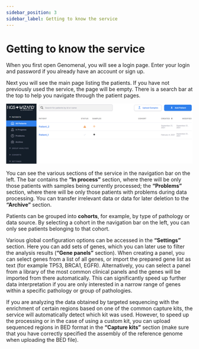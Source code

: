 ```yaml
---
sidebar_position: 3
sidebar_label: Getting to know the service
---
```


# Getting to know the service

When you first open Genomenal, you will see a login page. Enter your login and password if you already have an account or sign up.

Next you will see the main page listing the patients. If you have not previously used the service, the page will be empty. There is a search bar at the top to help you navigate through the patient pages.

<p align="center">
<img src="img/eng/1-all-patients-page.png" width="1000"/>
</p>

You can see the various sections of the service in the navigation bar on the left. The bar contains the **“In process”** section, where there will be only those patients with samples being currently processed; the **“Problems”** section, where there will be only those patients with problems during data processing. You can transfer irrelevant data or data for later deletion to the **“Archive”** section.

Patients can be grouped into **cohorts**, for example, by type of pathology or data source. By selecting a cohort in the navigation bar on the left, you can only see patients belonging to that cohort.

Various global configuration options can be accessed in the **“Settings”** section. Here you can add sets of genes, which you can later use to filter the analysis results (**“Gene panels”** section). When creating a panel, you can select genes from a list of all genes, or import the prepared gene list as text (for example TP53, BRCA1, EGFR). Alternatively, you can select a panel from a library of the most common clinical panels and the genes will be imported from there automatically. This can significantly speed up further data interpretation if you are only interested in a narrow range of genes within a specific pathology or group of pathologies.

If you are analyzing the data obtained by targeted sequencing with the enrichment of certain regions based on one of the common capture kits, the service will automatically detect which kit was used. However, to speed up the processing or in the case of using a custom kit, you can upload sequenced regions in BED format in the **“Capture kits”** section (make sure that you have correctly specified the assembly of the reference genome when uploading the BED file).
